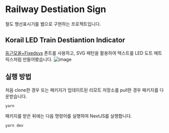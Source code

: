 # Railway Destiation Sign
철도 행선표시기를 웹으로 구현하는 프로젝트입니다.

## Korail LED Train Destiantion Indicator
[둥근모꼴+Fixedsys](https://cactus.tistory.com/193) 폰트를 사용하고,
SVG 패턴을 활용하여 텍스트를 LED 도트 매트릭스처럼 만들어봤습니다.
![image](https://github.com/wodndb/railway-destination-sign/assets/8624058/e0cfb12c-34e8-42a8-aeac-ec01844b22dd)

## 실행 방법
처음 clone한 경우 또는 패키지가 업데이트된 리모트 저장소를 pull한 경우 패키지를 다운받습니다.
```
yarn
```

패키지를 받은 뒤에는 다음 명령어를 실행하여 NextJS를 실행합니다.
```
yarn dev
```
